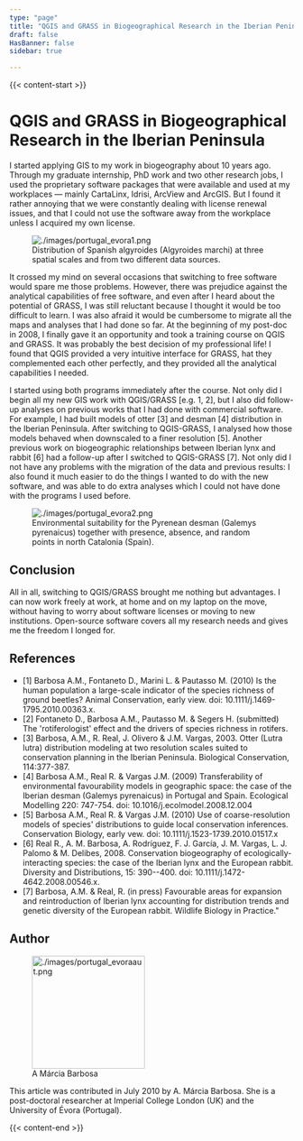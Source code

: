 ```yaml
---
type: "page"
title: "QGIS and GRASS in Biogeographical Research in the Iberian Peninsula"
draft: false
HasBanner: false
sidebar: true

---
```


{{< content-start >}}

# QGIS and GRASS in Biogeographical Research in the Iberian Peninsula

I started applying GIS to my work in biogeography about 10 years ago. Through my graduate internship, PhD work and two other research jobs, I used the proprietary software packages that were available and used at my workplaces — mainly CartaLinx, Idrisi, ArcView and ArcGIS. But I found it rather annoying that we were constantly dealing with license renewal issues, and that I could not use the software away from the workplace unless I acquired my own license.

<figure>
<img src="../images/portugal_evora1.png" alt="./images/portugal_evora1.png" />
<figcaption>Distribution of Spanish algyroides (Algyroides marchi) at three spatial scales and from two different data sources.</figcaption>
</figure>

It crossed my mind on several occasions that switching to free software would spare me those problems. However, there was prejudice against the analytical capabilities of free software, and even after I heard about the potential of GRASS, I was still reluctant because I thought it would be too difficult to learn. I was also afraid it would be cumbersome to migrate all the maps and analyses that I had done so far. At the beginning of my post-doc in 2008, I finally gave it an opportunity and took a training course on QGIS and GRASS. It was probably the best decision of my professional life! I found that QGIS provided a very intuitive interface for GRASS, hat they complemented each other perfectly, and they provided all the analytical capabilities I needed.

I started using both programs immediately after the course. Not only did I begin all my new GIS work with QGIS/GRASS \[e.g. 1, 2\], but I also did follow-up analyses on previous works that I had done with commercial software. For example, I had built models of otter \[3\] and desman \[4\] distribution in the Iberian Peninsula. After switching to QGIS-GRASS, I analysed how those models behaved when downscaled to a finer resolution \[5\]. Another previous work on biogeographic relationships between Iberian lynx and rabbit \[6\] had a follow-up after I switched to QGIS-GRASS \[7\]. Not only did I not have any problems with the migration of the data and previous results: I also found it much easier to do the things I wanted to do with the new software, and was able to do extra analyses which I could not have done with the programs I used before.

<figure>
<img src="../images/portugal_evora2.png" alt="./images/portugal_evora2.png" />
<figcaption>Environmental suitability for the Pyrenean desman (Galemys pyrenaicus) together with presence, absence, and random points in north Catalonia (Spain).</figcaption>
</figure>

## Conclusion

All in all, switching to QGIS/GRASS brought me nothing but advantages. I can now work freely at work, at home and on my laptop on the move, without having to worry about software licenses or moving to new institutions. Open-source software covers all my research needs and gives me the freedom I longed for.

## References

-   \[1\] Barbosa A.M., Fontaneto D., Marini L. & Pautasso M. (2010) Is the human population a large-scale indicator of the species richness of ground beetles? Animal Conservation, early view. doi: 10.1111/j.1469-1795.2010.00363.x.
-   \[2\] Fontaneto D., Barbosa A.M., Pautasso M. & Segers H. (submitted) The \'rotiferologist\' effect and the drivers of species richness in rotifers.
-   \[3\] Barbosa, A.M., R. Real, J. Olivero & J.M. Vargas, 2003. Otter (Lutra lutra) distribution modeling at two resolution scales suited to conservation planning in the Iberian Peninsula. Biological Conservation, 114:377-387.
-   \[4\] Barbosa A.M., Real R. & Vargas J.M. (2009) Transferability of environmental favourability models in geographic space: the case of the Iberian desman (Galemys pyrenaicus) in Portugal and Spain. Ecological Modelling 220: 747-754. doi: 10.1016/j.ecolmodel.2008.12.004
-   \[5\] Barbosa A.M., Real R. & Vargas J.M. (2010) Use of coarse-resolution models of species\' distributions to guide local conservation inferences. Conservation Biology, early vew. doi: 10.1111/j.1523-1739.2010.01517.x
-   \[6\] Real R., A. M. Barbosa, A. Rodríguez, F. J. García, J. M. Vargas, L. J. Palomo & M. Delibes, 2008. Conservation biogeography of ecologically-interacting species: the case of the Iberian lynx and the European rabbit. Diversity and Distributions, 15: 390--400. doi: 10.1111/j.1472-4642.2008.00546.x.
-   \[7\] Barbosa, A.M. & Real, R. (in press) Favourable areas for expansion and reintroduction of Iberian lynx accounting for distribution trends and genetic diversity of the European rabbit. Wildlife Biology in Practice.\"

## Author

<figure>
<img src="../images/portugal_evoraaut.png" class="align-left" height="200" alt="./images/portugal_evoraaut.png" />
<figcaption>A Márcia Barbosa</figcaption>
</figure>

This article was contributed in July 2010 by A. Márcia Barbosa. She is a post-doctoral researcher at Imperial College London (UK) and the University of Évora (Portugal).

{{< content-end >}}
